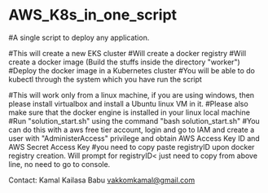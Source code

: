 # AWS_K8s_in_one_script
#A single script to deploy any application.



#This will create a new EKS cluster
#Will create a docker registry
#Will create a docker image (Build the stuffs inside the directory "worker")
#Deploy the docker image in a Kubernetes cluster
#You will be able to do kubectl through the system which you have run the script


#This will work only from a linux machine, if you are using windows, then please install virtualbox and 
  install a Ubuntu linux VM in it.
#Please also make sure that the docker engine is installed in your linux local machine
#Run "solution_start.sh" using the command "bash solution_start.sh"
#You can do this with a aws free tier account, login and go to IAM and create a user with "AdministerAccess" privilege
 and obtain AWS Access Key ID and AWS Secret Access Key
#you need to copy paste registryID upon docker registry creation. Will prompt for registryID< just need to copy from 
 above line, no need to go to console.


Contact:
Kamal Kailasa Babu
vakkomkamal@gmail.com

